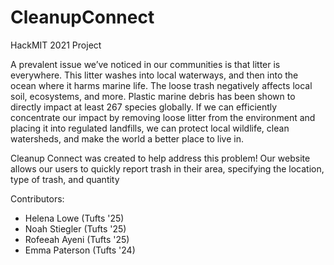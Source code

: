 # CleanupConnect
HackMIT 2021 Project

A prevalent issue we’ve noticed in our communities is that litter is everywhere. This litter washes into local waterways, and then into the ocean where it harms marine life. The loose trash negatively affects local soil, ecosystems, and more. Plastic marine debris has been shown to directly impact at least 267 species globally. If we can efficiently concentrate our impact by removing loose litter from the environment and placing it into regulated landfills, we can protect local wildlife, clean watersheds, and make the world a better place to live in.

Cleanup Connect was created to help address this problem! Our website allows our users to quickly report trash in their area, specifying the location, type of trash, and quantity

Contributors:
- Helena Lowe (Tufts '25)
- Noah Stiegler (Tufts '25)
- Rofeeah Ayeni (Tufts '25)
- Emma Paterson (Tufts '24)
